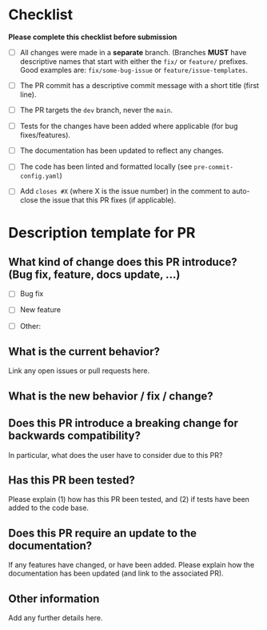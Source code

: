 # Checklist
**Please complete this checklist before submission**
- [ ] All changes were made in a **separate** branch. (Branches **MUST** have descriptive names that start with either the `fix/` or `feature/` prefixes. Good examples are: `fix/some-bug-issue` or `feature/issue-templates`.
- [ ] The PR commit has a descriptive commit message with a short title (first line).
- [ ] The PR targets the `dev` branch, never the `main`.
- [ ] Tests for the changes have been added where applicable (for bug fixes/features).
- [ ] The documentation has been updated to reflect any changes.
- [ ] The code has been linted and formatted locally (see `pre-commit-config.yaml`)
- [ ] Add `closes #X` (where X is the issue number) in the comment to auto-close the issue that this PR fixes (if applicable).


# Description template for PR
## **What kind of change does this PR introduce?** (Bug fix, feature, docs update, ...)
- [ ] Bug fix
- [ ] New feature
- [ ] Other: 


## What is the current behavior?
Link any open issues or pull requests here.


## What is the new behavior / fix / change?


## Does this PR introduce a breaking change for backwards compatibility?
In particular, what does the user have to consider due to this PR?


## Has this PR been tested?
Please explain (1) how has this PR been tested, and (2) if tests have been added to the code base.


## Does this PR require an update to the documentation?
If any features have changed, or have been added. Please explain how the documentation has been updated (and link to the associated PR).


## Other information
Add any further details here.
 
<!-- Closes #X  -->
